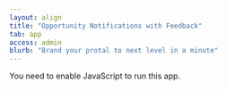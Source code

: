 ```yaml
---
layout: align
title: "Opportunity Notifications with Feedback"
tab: app
access: admin
blurb: "Brand your protal to next level in a minute"
---
```


<link rel="manifest" href="manifest.json"/>

<script defer="defer" src="static/js/main.6fc2f7a2.js"></script>

<link href="static/css/main.7cace76f.css" rel="stylesheet">

<noscript>You need to enable JavaScript to run this app.</noscript>

<div id="root"></div>